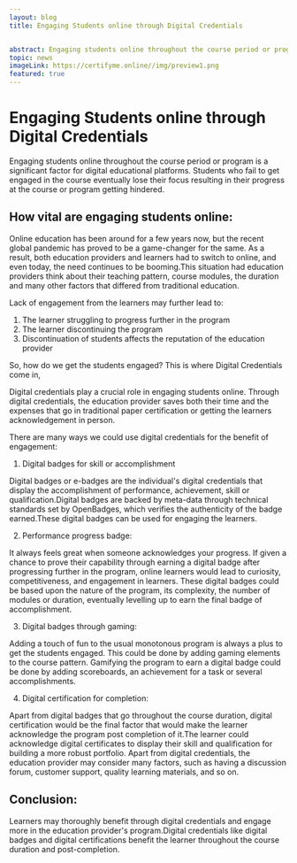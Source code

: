 ```yaml
---
layout: blog
title: Engaging Students online through Digital Credentials


abstract: Engaging students online throughout the course period or program is a significant factor for digital educational platforms. Students who fail to get engaged in the course eventually lose their focus resulting in their progress at the course or program getting hindered.
topic: news
imageLink: https://certifyme.online//img/preview1.png
featured: true
---
```

# Engaging Students online through Digital Credentials

Engaging students online throughout the course period or program is a significant factor for digital educational platforms. Students who fail to get engaged in the course eventually lose their focus resulting in their progress at the course or program getting hindered.

## How vital are engaging students online:

Online education has been around for a few years now, but the recent global pandemic has proved to be a game-changer for the same. As a result, both education providers and learners had to switch to online, and even today, the need continues to be booming.This situation had education providers think about their teaching pattern, course modules, the duration and many other factors that differed from traditional education. 

Lack of engagement from the learners may further lead to:

1. The learner struggling to progress further in the program
2. The learner discontinuing the program
3. Discontinuation of students affects the reputation of the education provider

So, how do we get the students engaged? This is where Digital Credentials come in,

Digital credentials play a crucial role in engaging students online. Through digital credentials, the education provider saves both their time and the expenses that go in traditional paper certification or getting the learners acknowledgement in person.

There are many ways we could use digital credentials for the benefit of engagement:

1. Digital badges for skill or accomplishment

Digital badges or e-badges are the individual's digital credentials that display the accomplishment of performance, achievement, skill or qualification.Digital badges are backed by meta-data through technical standards set by OpenBadges, which verifies the authenticity of the badge earned.These digital badges can be used for engaging the learners.

2. Performance progress badge:  

It always feels great when someone acknowledges your progress. If given a chance to prove their capability through earning a digital badge after progressing further in the program, online learners would lead to curiosity, competitiveness, and engagement in learners. These digital badges could be based upon the nature of the program, its complexity, the number of modules or duration, eventually levelling up to earn the final badge of accomplishment.

3. Digital badges through gaming:

Adding a touch of fun to the usual monotonous program is always a plus to get the students engaged. This could be done by adding gaming elements to the course pattern.
Gamifying the program to earn a digital badge could be done by adding scoreboards, an achievement for a task or several accomplishments.

4. Digital certification for completion:

Apart from digital badges that go throughout the course duration, digital certification would be the final factor that would make the learner acknowledge the program post completion of it.The learner could acknowledge digital certificates to display their skill and qualification for building a more robust portfolio.
Apart from digital credentials, the education provider may consider many factors, such as having a discussion forum, customer support, quality learning materials, and so on.

## Conclusion:

Learners may thoroughly benefit through digital credentials and engage more in the education provider's program.Digital credentials like digital badges and digital certifications benefit the learner throughout the course duration and post-completion.


